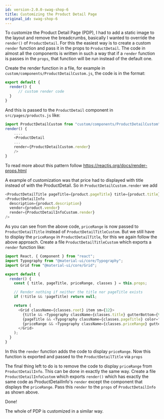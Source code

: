 ```yaml
---
id: version-2.0.0-swag-shop-6
title: Customizing the Product Detail Page
original_id: swag-shop-6
---
```


To customize the Product Detail Page (PDP), I had to add a static image to the layout and remove the breadcrumbs, basically I wanted to override the `render()` of `ProductDetail`. For this the easiest way is to create a custom `render` function and pass it in the props to `ProductDetail`. The code in almost all the components is written in such a way that if a `render` function is passes in the `props`, that function will be run instead of the default one.

Create the render function in a file, for example in `custom/components/ProductDetailCustom.js`, the code is in the format:

```javascript
export default {
  render() {
      // custom render code
  }
}
```
And this is passed to the `ProductDetail` component in `src/pages/products.js` like:

```javascript
import ProductDetailCustom from "custom/components/ProductDetailCustom";
render() {
    ....
    <ProductDetail
    ...
    render={ProductDetailCustom.render}
    />
}
```
To read more about this pattern follow https://reactjs.org/docs/render-props.html

A example of customization was that price had to displayed with title instead of with the ProductDetail. So in `ProductDetailCustom.render` we add

```javascript
<ProductDetailTitle pageTitle={product.pageTitle} title={product.title} priceRange={productPrice.displayPrice} render={ProductDetailTitleCustom.render}/>
<ProductDetailInfo
  description={product.description}
  vendor={product.vendor}
  render={ProductDetailInfoCustom.render}
/>
```

As you can see from the above code, `priceRange` is now passed to `ProductDetailTitle` instead of `ProductDetailTitleCustom`.
But we still have to display the `priceRange` in `ProductDetailTitle`, for this we again follow the above approach.
Create a file `ProductDetailTitleCustom` which exports a `render` function like:

```javascript
import React, { Component } from "react";
import Typography from "@material-ui/core/Typography";
import Grid from "@material-ui/core/Grid";

export default {
  render() {
    const { title, pageTitle, priceRange, classes } = this.props;

    // Render nothing if neither the title nor pageTitle exists
    if (!title && !pageTitle) return null;

    return (
      <Grid className={classes.root} item sm={12}>
        {title && <Typography className={classes.title} gutterBottom={true} variant="display2">{title}</Typography>}
        {pageTitle && <Typography className={classes.pageTitle} color="primary" component="h2" variant="title">{pageTitle}</Typography>}
        {priceRange && <Typography className={classes.priceRange} gutterBottom={true} variant="display2">{priceRange}</Typography>}
      </Grid>
    );
  }
}
```
In this the `render` function adds the code to display `priceRange`. Now this function is exported and passed to the `ProductDetailTitle` via `props`

The final thing left to do is to remove the code to display `priceRange` from `ProductDetailInfo`. This can be done in exactly the same way.
Create a file `ProductDetailInfoCustom` which exports `render()` which has exactly the same code as ProductDetailInfo's `render` except the component that displays the `priceRange`. Pass this `render` to the `props` of `ProductDetailInfo` as shown above.

Done!

The whole of PDP is customized in a similar way.